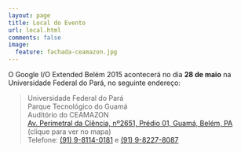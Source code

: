 ```yaml
---
layout: page
title: Local do Evento
url: local.html
comments: false
image:
  feature: fachada-ceamazon.jpg
---
```


O Google I/O Extended Belém 2015 acontecerá no dia **28 de maio** na
Universidade Federal do Pará, no seguinte endereço:

<blockquote>
Universidade Federal do Pará<br>
Parque Tecnológico do Guamá<br>
Auditório do CEAMAZON<br>
<a style="text-decoration:underline;" href="https://www.google.com.br/maps/place/Ceamazon/@-1.4657098,-48.4489001,15z/data=!4m7!1m4!3m3!1s0x92a48da56da87977:0x664ac019d09bb7b3!2sCeamazon!3b1!3m1!1s0x92a48da56da87977:0x664ac019d09bb7b3!6m1!1e1?hl=pt-BR"
alt="Mapa do local">Av. Perimetral da Ciência, nº2651, Prédio 01, Guamá, Belém, PA</a> (clique para ver no mapa)<br>
Telefone: <a href="call:981140181">(91) 9-8114-0181</a> e <a href="call:982278087">(91) 9-8227-8087</a>
</blockquote>

